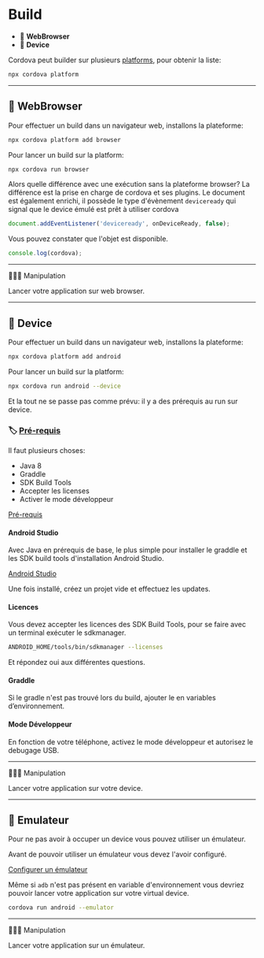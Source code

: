 # Build

*  🔖 **WebBrowser**
*  🔖 **Device**

Cordova peut builder sur plusieurs [platforms](https://cordova.apache.org/docs/fr/latest/guide/cli/#ajouter-des-plates-formes), pour obtenir la liste:

```bash
npx cordova platform
```

___

## 📑 WebBrowser

Pour effectuer un build dans un navigateur web, installons la plateforme:

```bash
npx cordova platform add browser
```

Pour lancer un build sur la platform:

```bash
npx cordova run browser
```

Alors quelle différence avec une exécution sans la plateforme browser? La différence est la prise en charge de cordova et ses plugins. Le document est également enrichi, il possède le type d'évènement `deviceready` qui signal que le device émulé est prêt à utiliser cordova

```js
document.addEventListener('deviceready', onDeviceReady, false);
```

Vous pouvez constater que l'objet est disponible.

```js
console.log(cordova);
```

___

👨🏻‍💻 Manipulation

Lancer votre application sur web browser.

___

## 📑 Device

Pour effectuer un build dans un navigateur web, installons la plateforme:

```bash
npx cordova platform add android
```

Pour lancer un build sur la platform:

```bash
npx cordova run android --device
```

Et la tout ne se passe pas comme prévu: il y a des prérequis au run sur device.


### 🏷️ **[Pré-requis](https://ionicframework.com/docs/developing/android)**

Il faut plusieurs choses:

* Java 8
* Graddle
* SDK Build Tools
* Accepter les licenses
* Activer le mode développeur

[Pré-requis](https://ionicframework.com/docs/developing/android)

#### **Android Studio**

Avec Java en prérequis de base, le plus simple pour installer le graddle et les SDK build tools d'installation Android Studio.

[Android Studio](https://developer.android.com/studio/)

Une fois installé, créez un projet vide et effectuez les updates.

#### **Licences**

Vous devez accepter les licences des SDK Build Tools, pour se faire avec un terminal exécuter le sdkmanager.

```bash
ANDROID_HOME/tools/bin/sdkmanager --licenses
```

Et répondez oui aux différentes questions.

#### **Graddle**

Si le gradle n'est pas trouvé lors du build, ajouter le en variables d’environnement.

#### **Mode Développeur**

En fonction de votre téléphone, activez le mode développeur et autorisez le debugage USB.

___

👨🏻‍💻 Manipulation

Lancer votre application sur votre device.

___

## 📑 Emulateur

Pour ne pas avoir à occuper un device vous pouvez utiliser un émulateur.

Avant de pouvoir utiliser un émulateur vous devez l'avoir configuré.

[Configurer un émulateur](https://cordova.apache.org/docs/fr/latest/guide/platforms/android/#configurer-un-%C3%A9mulateur)

Même si `adb` n'est pas présent en variable d'environnement vous devriez pouvoir lancer votre application sur votre virtual device.

```bash
cordova run android --emulator
```
___

👨🏻‍💻 Manipulation

Lancer votre application sur un émulateur.